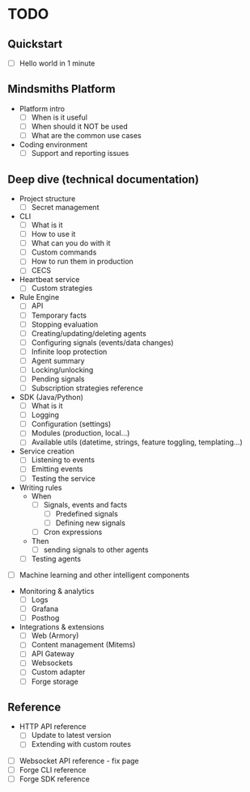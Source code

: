 # TODO

## Quickstart
- [ ] Hello world in 1 minute

## Mindsmiths Platform
- Platform intro
  - [ ] When is it useful
  - [ ] When should it NOT be used
  - [ ] What are the common use cases
- Coding environment
  - [ ] Support and reporting issues

## Deep dive (technical documentation)
- Project structure
  - [ ] Secret management
- CLI
  - [ ] What is it
  - [ ] How to use it
  - [ ] What can you do with it
  - [ ] Custom commands
  - [ ] How to run them in production
  - [ ] CECS
- Heartbeat service
  - [ ] Custom strategies
- Rule Engine
  - [ ] API
  - [ ] Temporary facts
  - [ ] Stopping evaluation
  - [ ] Creating/updating/deleting agents
  - [ ] Configuring signals (events/data changes)
  - [ ] Infinite loop protection
  - [ ] Agent summary
  - [ ] Locking/unlocking
  - [ ] Pending signals
  - [ ] Subscription strategies reference
- SDK (Java/Python)
  - [ ] What is it
  - [ ] Logging
  - [ ] Configuration (settings)
  - [ ] Modules (production, local...)
  - [ ] Available utils (datetime, strings, feature toggling, templating...)
- Service creation
  - [ ] Listening to events
  - [ ] Emitting events
  - [ ] Testing the service
- Writing rules
  - When
    - [ ] Signals, events and facts
      - [ ] Predefined signals
      - [ ] Defining new signals
    - [ ] Cron expressions
  - Then
    - [ ] sending signals to other agents
  - [ ] Testing agents
- [ ] Machine learning and other intelligent components
- Monitoring & analytics
  - [ ] Logs
  - [ ] Grafana
  - [ ] Posthog
- Integrations & extensions
  - [ ] Web (Armory)
  - [ ] Content management (Mitems)
  - [ ] API Gateway
  - [ ] Websockets
  - [ ] Custom adapter
  - [ ] Forge storage

## Reference
- HTTP API reference
  - [ ] Update to latest version
  - [ ] Extending with custom routes
- [ ] Websocket API reference - fix page
- [ ] Forge CLI reference
- [ ] Forge SDK reference
